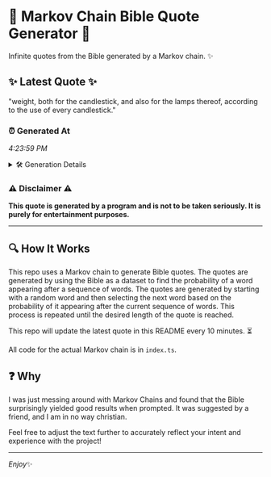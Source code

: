 # 📖 Markov Chain Bible Quote Generator 📖

Infinite quotes from the Bible generated by a Markov chain. ✨

## ✨ Latest Quote ✨
"weight, both for the candlestick, and also for the lamps thereof, according to the use of every candlestick."

### ⏰ Generated At
*4:23:59 PM*

<details>
    <summary>🛠️ Generation Details</summary>
    <p>
        <strong>🌱 Seed:</strong> weight,<br>
        <strong>🔄 Iterations:</strong> 17<br>
        <strong>📜 Context History:</strong><br>[ weight, ]: both<br>[ weight,, both ]: for<br>[ weight,, both, for ]: the<br>[ weight,, both, for, the ]: candlestick,<br>[ weight,, both, for, the, candlestick, ]: and<br>[ weight,, both, for, the, candlestick,, and ]: also<br>[ both, for, the, candlestick,, and, also ]: for<br>[ for, the, candlestick,, and, also, for ]: the<br>[ the, candlestick,, and, also, for, the ]: lamps<br>[ candlestick,, and, also, for, the, lamps ]: thereof,<br>[ and, also, for, the, lamps, thereof, ]: according<br>[ also, for, the, lamps, thereof,, according ]: to<br>[ for, the, lamps, thereof,, according, to ]: the<br>[ the, lamps, thereof,, according, to, the ]: use<br>[ lamps, thereof,, according, to, the, use ]: of<br>[ thereof,, according, to, the, use, of ]: every<br>[ according, to, the, use, of, every ]: candlestick.<br>
    </p>
</details>

### ⚠️ Disclaimer ⚠️
**This quote is generated by a program and is not to be taken seriously. It is purely for entertainment purposes.**

---

## 🔍 How It Works

This repo uses a Markov chain to generate Bible quotes. The quotes are generated by using the Bible as a dataset to find the probability of a word appearing after a sequence of words. The quotes are generated by starting with a random word and then selecting the next word based on the probability of it appearing after the current sequence of words. This process is repeated until the desired length of the quote is reached.

This repo will update the latest quote in this README every 10 minutes. ⏳

All code for the actual Markov chain is in `index.ts`.

## ❓ Why

I was just messing around with Markov Chains and found that the Bible surprisingly yielded good results when prompted. 
It was suggested by a friend, and I am in no way christian.

Feel free to adjust the text further to accurately reflect your intent and experience with the project!

---

*Enjoy*✨

